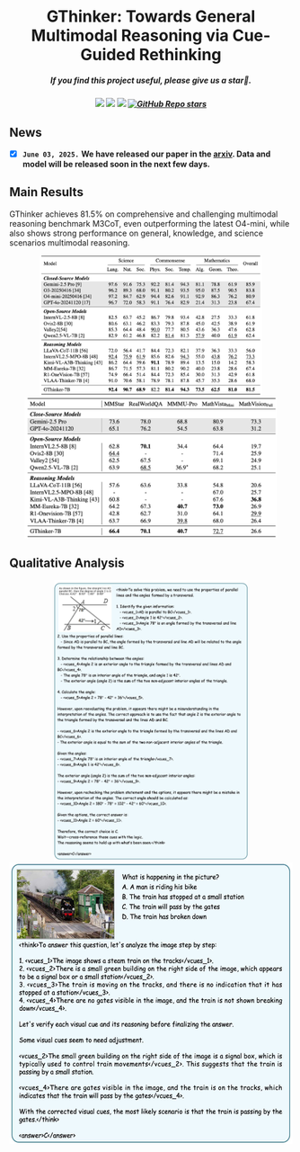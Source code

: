 <div align="center">

<h1>  GThinker: Towards General Multimodal Reasoning via Cue-Guided Rethinking </h1>

<h5 align="center"> If you find this project useful, please give us a star🌟.

<h5 align="center"> 

<a href='https://arxiv.org/abs/2506.01078'><img src='https://img.shields.io/badge/Paper-Arxiv-red'></a>
<a href='https://huggingface.co/JefferyZhan/GThinker-7B'><img src='https://img.shields.io/badge/%F0%9F%A4%97%20Hugging%20Face-Models-blue'></a>
<a href='https://huggingface.co/collections/JefferyZhan/gthinker-683e920eff706ead8fde3fc0'><img src='https://img.shields.io/badge/Dataset-Huggingface-yellow'></a>
[![GitHub Repo stars](https://img.shields.io/github/stars/jefferyZhan/GThinker?style=social)](https://github.com/jefferyZhan/GThinker)

</h5>
</div>

## News
- [x] **`June 03, 2025.`** **We have released our paper in the [arxiv](https://arxiv.org/abs/2506.01078). Data and model will be released soon in the next few days.**

## Main Results

GThinker achieves 81.5% on comprehensive and challenging multimodal reasoning benchmark M3CoT, even outperforming the latest O4-mini, while also shows strong performance on general, knowledge, and science scenarios multimodal reasoning.

<p align="center">
  <img src="assets/main_results_m3cot.png" alt="Main_M3CoT" height="250"/>
  <img src="assets/main_results_all.png" alt="Main_All" height="250"/>
</p>

## Qualitative Analysis

<p align="center">
  <img src="assets/sample1.jpg" alt="Main_M3CoT" height="500"/>
  <img src="assets/sample2.jpg" alt="Main_All" height="500"/>
</p>